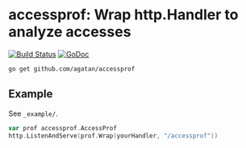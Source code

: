 # accessprof: Wrap http.Handler to analyze accesses

[![Build Status](https://travis-ci.org/agatan/accessprof.svg?branch=master)](https://travis-ci.org/agatan/accessprof)
[![GoDoc](https://godoc.org/github.com/agatan/accessprof?status.svg)](https://godoc.org/github.com/agatan/accessprof)

```sh
go get github.com/agatan/accessprof
```

## Example

See `_example/`.

```go
var prof accessprof.AccessProf
http.ListenAndServe(prof.Wrap(yourHandler, "/accessprof"))
```
